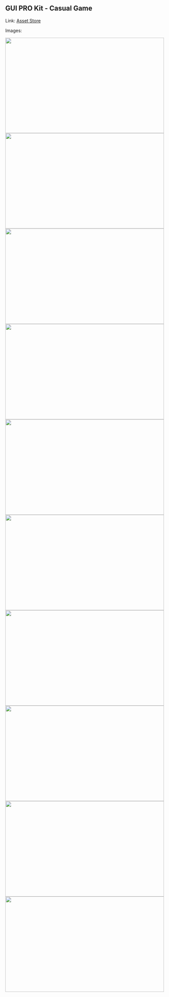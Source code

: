 ## GUI PRO Kit - Casual Game

Link: [Asset Store](https://assetstore.unity.com/packages/2d/gui/gui-pro-kit-casual-game-176695#description)

Images:

<img src="https://assetstorev1-prd-cdn.unity3d.com/package-screenshot/942bde57-abde-4c20-8a88-9b3928994a47.webp" width="500" height="300"><img src="https://assetstorev1-prd-cdn.unity3d.com/package-screenshot/3b4090f1-cb18-4460-b14d-fe6aadd923c0.webp" width="500" height="300">
<img src="https://assetstorev1-prd-cdn.unity3d.com/package-screenshot/3f73b55f-bc22-4de2-9f79-a0a298ae0d01.webp" width="500" height="300">
<img src="https://assetstorev1-prd-cdn.unity3d.com/package-screenshot/3d968687-937e-412c-bd0e-cbd4e12b8030.webp" width="500" height="300">
<img src="https://assetstorev1-prd-cdn.unity3d.com/package-screenshot/907b125a-ef98-47b2-bf93-fc1eeb88c647.webp" width="500" height="300">
<img src="https://assetstorev1-prd-cdn.unity3d.com/package-screenshot/dd7d9f50-af31-4b7c-8827-23ae913b7d98.webp" width="500" height="300">
<img src="https://assetstorev1-prd-cdn.unity3d.com/package-screenshot/dd7d9f50-af31-4b7c-8827-23ae913b7d98.webp" width="500" height="300">
<img src="https://assetstorev1-prd-cdn.unity3d.com/package-screenshot/939b7b91-8263-47e4-bd9c-a76d4a9ecb43.webp" width="500" height="300">
<img src="https://assetstorev1-prd-cdn.unity3d.com/package-screenshot/93d3dede-a2d1-4564-b681-9fa26bc74e55.webp" width="500" height="300">
<img src="https://assetstorev1-prd-cdn.unity3d.com/package-screenshot/286c2b4e-ce55-4623-a35d-d57c97a21aad.webp" width="500" height="300">








    
